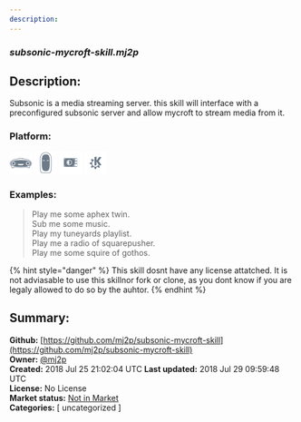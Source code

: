 ```yaml
---
description: 
---
```


### _subsonic-mycroft-skill.mj2p_  
## Description:  
Subsonic  is a media streaming server. this skill will interface with a preconfigured subsonic server and allow mycroft to stream media from it.  
  
### Platform:  
 ![Mark I](../.gitbook/assets/mark-1-icon.png)  ![Mark II](../.gitbook/assets/mark-2-icon.png)  ![Picroft](../.gitbook/assets/picroft-icon.png)  ![plasmoid](../.gitbook/assets/kde.png)   
### Examples:  
> Play me some aphex twin.  
> Sub me some music.  
> Play my tuneyards playlist.  
> Play me a radio of squarepusher.  
> Play me some squire of gothos.  
  
{% hint style="danger" %}
This skill dosnt have any license attatched. It is not adviasable to use this skillnor fork or clone, as you dont know if you are legaly allowed to do so by the auhtor.
{% endhint %}
  
## Summary:  
**Github:** [https://github.com/mj2p/subsonic-mycroft-skill](https://github.com/mj2p/subsonic-mycroft-skill)  
**Owner:** [@mj2p](https://github.com/mj2p)  
**Created:** 2018 Jul 25 21:02:04 UTC  **Last updated:** 2018 Jul 29 09:59:48 UTC  
**License:** No License  
**Market status:** [Not in Market](https://market.mycroft.ai/skill/)  
**Categories:** [ uncategorized ]   
